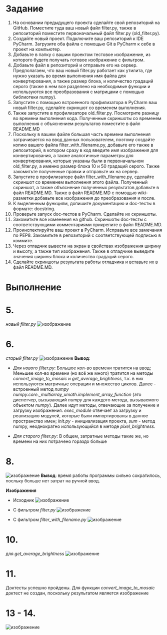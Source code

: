 # Задание
1. На основании предыдущего проекта сделайте свой репозиторий на GitHub. Поместите туда ваш новый файл filter.py, также в репозиторий поместите первоначальный файл filter.py (old_filter.py).
2. Создайте новый проект. Подключите ваш репозиторий к IDE PyCharm. Загрузите оба файла с помощью Git в PyCharm к себе в проект на компьютер.
3. Добавьте в папку с вашим проектом тестовое изображение, из которого будете получать готовое изображение с фильтром.
4. Добавьте файл в репозиторий и отправьте его на сервер.
Предполагаем, что ваш новый filter.py работает как утилита, где нужно указать во время выполнения имя файла для конвертирования, а также размер блока, и количество градаций серого (также в нем все разделено на необходимые функции и используются все преобразования с матрицами с помощью библиотеки numpy).
5. Запустите с помощью встроенного профилизатора в PyCharm ваш новый filter.py, сделайте скриншот со временем выполнения.
6. Также запустите в профилизаторе old_filter.py. Посмотрите разницу во времени выполнения кода. Полученные скриншоты со временем выполнения с объяснением результатов поместите в файл README.MD
7. Поскольку в вашем файле большая часть времени выполнения затрачивается на ввод данных пользователем, поэтому создайте копию вашего файла filter_with_filename.py, добавьте его также в репозиторий, в котором сразу в код введите имя изображения для конвертирования, а также аналогичные параметры для конвертирования, которые указаны были в первоначальном old_filter.py, а именно размер блока 10 и 50 градаций серого. Также закомитьте полученные правки и отправьте их на сервер.
8. Запустите в профилизаторе файл filter_with_filename.py, сделайте скриншот со временем выполнения этого файла. Полученный скриншот, а также объяснение полученных результатов добавьте в файл README.MD. Также в файл README.MD с помощью wiki-разметки добавьте все изображения до преобразования и после.
9. К выделенным функциям, допишите документацию и doc-тесты в формате: docstring.
10. Проверьте запуск doc-тестов в PyCharm. Сделайте их скриншоты.
11. Закомитьте все изменения на github. Скриншоты doc-тесты с соответствующими комментариями прикрепите в файл README.MD.
12. Проинспектируйте ваш проект в PyCharm. Исправьте все замечания по PEP8. Закомитьте в репозиторий с соответствующей подписью в коммите.
13. Через отладчик вывести на экран в свойствах изображения ширину и высоту, а также тип изображения. Также в отладчике выведите значения ширины блока и количество градаций серого.
14. Сделайте скриншоты результата работы отладчика и вставьте их в файл README.MD. 

# Выполнение

# 5.
*новый filter.py*
![изображение](https://user-images.githubusercontent.com/73441333/143667056-19297a4a-e44b-41d9-b52e-2a638225c637.png)

# 6.
*старый filter.py*
![изображение](https://user-images.githubusercontent.com/73441333/143623906-f44b2870-3144-4d35-ae73-5662c0c8ba2b.png)
**Вывод**:
- *Для нового filter.py*:
Большое кол-во времени тратится на ввод; Меньшее кол-во времени (но всё же много) тратится на методы *convert_image_to_mosaic* и *get_average_brightness*, т.к. в них используются матричные операции и множество циклов. Далее - встроенный метод *numpy* *numpy.core._multiarray_umath.implement_array_function* (это диспетчер, вызывающий *numpy* для каждого метода, вызываемого объектом *numpy*). Далее идут методы, отвечающие за получение и загрузку изображения. *exec_module* отвечает за загрузку и реализацию модулей, которые были импортированы в данное пространство имен; *init.py* - инициализация проекта, *sum* - метод numpy, неоднократно использующийся в методе *pixel_brightness*.

- *Для старого filter.py*:
В общем, затратные методы такие же, но времени на них потрачено гораздо больше

# 8.
![изображение](https://user-images.githubusercontent.com/73441333/143667643-822a7a41-0112-4062-a472-08fe3fdd8ca4.png)
**Вывод**: время работы программы сильно сократилось, посльку больше нет затрат на ручной ввод.

**Изображения**
- Исходник
![изображение](https://user-images.githubusercontent.com/73441333/143670331-e62509e7-6b66-416d-9433-55e2187a1aba.png)

- С фильтром *filter.py*
![изображение](https://user-images.githubusercontent.com/73441333/143670393-874e294c-8a49-42f5-9749-3b7f4e7c0142.png)

- С фильтром *filter_with_filename.py*
![изображение](https://user-images.githubusercontent.com/73441333/143670414-5ebc3d37-b6d6-44f1-8fcc-2dcb4a43e57f.png)

# 10.
для *get_average_brightness*
![изображение](https://user-images.githubusercontent.com/73441333/143668778-4f22ef92-529c-4c7d-96f5-70cb19625000.png)

# 11.
Доктесты успешно пройдены. Для функции *convert_image_to_mosaic* доктест не создан, поскольку результатом является изображение

# 13 - 14.
![изображение](https://user-images.githubusercontent.com/73441333/143669665-d82b5736-37be-4e5a-9b99-50f6e85df2b1.png)
